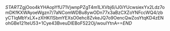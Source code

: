 $START$ZgjOoo4kYHAopYfU71VjwnpPZgT4m1LXVbj6/iJ0iYUcwsiexYx2Ldz7omDKfKXWAyoeWgzn7/7aNComWDBu8ywODn77x3aBzCXZoYNFccWQ4/zbyCTIqMbYxLX+zXHKI1SbmYEXsO0ehc8ZvkeJQ7o9OencQwZosYtqKD4zENohGBe121teU53+1Cye43BveuDIEBoF522Oj/wouIYtnA==$END$
